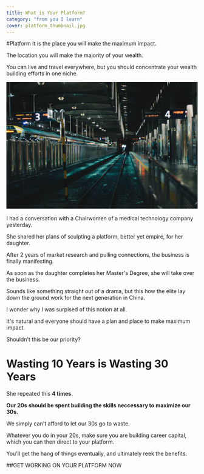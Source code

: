 ```yaml
---
title: What is Your Platform?
category: "from you I learn"
cover: platform_thumbnail.jpg
---
```


#Platform
It is the place you will make the maximum impact.

The location you will make the majority of your wealth.

You can live and travel everywhere, but you should concentrate your wealth building efforts in one niche.

![Platform](platform.jpg "Your Platform")

I had a conversation with a Chairwomen of a medical technology company yesterday.

She shared her plans of sculpting a platform, better yet empire, for her daughter.

After 2 years of market research and pulling connections, the business is finally manifesting. 

As soon as the daughter completes her Master's Degree, she will take over the business.

Sounds like something straight out of a drama, but this how the elite lay down the ground work for the next generation in China.

I wonder why I was surpised of this notion at all.

It's natural and everyone should have a plan and place to make maximum impact.

Shouldn't this be our priority?

# Wasting 10 Years is Wasting 30 Years

She repeated this **4 times**.

**Our 20s should be spent building the skills neccessary to maximize our 30s.**

We simply can't afford to let our 30s go to waste.

Whatever you do in your 20s, make sure you are building career capital, which you can then direct to your platform.

You'll get the hang of things eventually, and ultimately reek the benefits.

##GET WORKING ON YOUR PLATFORM NOW